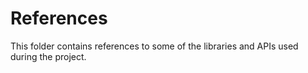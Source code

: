 # References

This folder contains references to some of the libraries and APIs used during the project.

